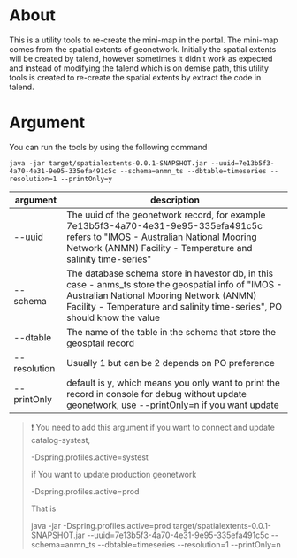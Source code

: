 # About

This is a utility tools to re-create the mini-map in the portal. The mini-map comes from the spatial extents
of geonetwork. Initially the spatial extents will be created by talend, however sometimes it didn't work
as expected and instead of modifying the talend which is on demise path, this utility tools is created 
to re-create the spatial extents by extract the code in talend.

# Argument
You can run the tools by using the following command
```shell
java -jar target/spatialextents-0.0.1-SNAPSHOT.jar --uuid=7e13b5f3-4a70-4e31-9e95-335efa491c5c --schema=anmn_ts --dbtable=timeseries --resolution=1 --printOnly=y
```

| argument | description                                                                                                                                                                                                                 |
| ----- |-----------------------------------------------------------------------------------------------------------------------------------------------------------------------------------------------------------------------------|
| --uuid | The uuid of the geonetwork record, for example  7e13b5f3-4a70-4e31-9e95-335efa491c5c refers to "IMOS - Australian National Mooring Network (ANMN) Facility - Temperature and salinity time-series"                          |
| --schema | The database schema store in havestor db, in this case - anms_ts store the geospatial info of "IMOS - Australian National Mooring Network (ANMN) Facility - Temperature and salinity time-series", PO should know the value |
| --dtable | The name of the table in the schema that store the geosptail record | 
| -- resolution | Usually 1 but can be 2 depends on PO preference | 
| --printOnly | default is y, which means you only want to print the record in console for debug without update geonetwork, use --printOnly=n if you want update |


> :exclamation:
> You need to add this argument if you want to connect and update catalog-systest,
> 
> -Dspring.profiles.active=systest
> 
> if You want to update production geonetwork
> 
> -Dspring.profiles.active=prod
> 
> That is
> 
> java -jar -Dspring.profiles.active=prod target/spatialextents-0.0.1-SNAPSHOT.jar --uuid=7e13b5f3-4a70-4e31-9e95-335efa491c5c --schema=anmn_ts --dbtable=timeseries --resolution=1 --printOnly=n 
